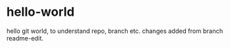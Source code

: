 # hello-world
hello git world, to understand repo, branch etc.
changes added from branch readme-edit.
